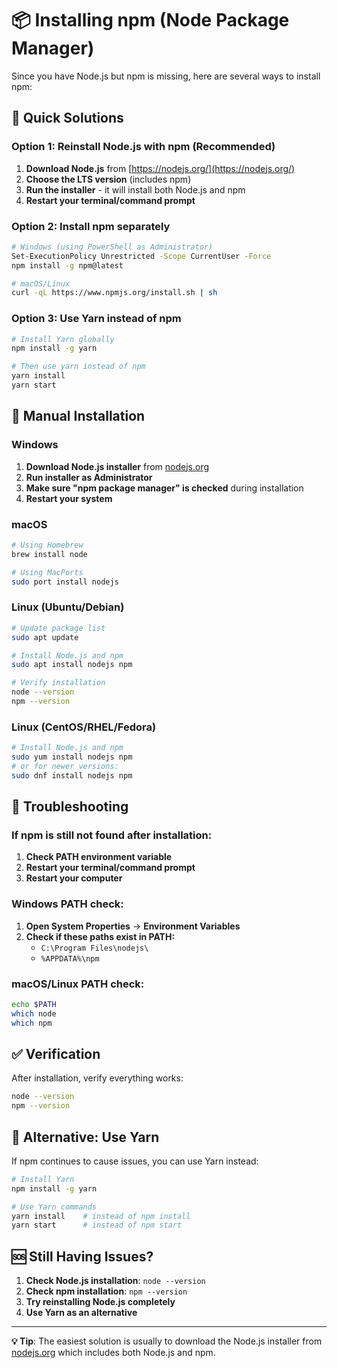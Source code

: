 # 📦 Installing npm (Node Package Manager)

Since you have Node.js but npm is missing, here are several ways to install npm:

## 🚀 Quick Solutions

### Option 1: Reinstall Node.js with npm (Recommended)
1. **Download Node.js** from [https://nodejs.org/](https://nodejs.org/)
2. **Choose the LTS version** (includes npm)
3. **Run the installer** - it will install both Node.js and npm
4. **Restart your terminal/command prompt**

### Option 2: Install npm separately
```bash
# Windows (using PowerShell as Administrator)
Set-ExecutionPolicy Unrestricted -Scope CurrentUser -Force
npm install -g npm@latest

# macOS/Linux
curl -qL https://www.npmjs.org/install.sh | sh
```

### Option 3: Use Yarn instead of npm
```bash
# Install Yarn globally
npm install -g yarn

# Then use yarn instead of npm
yarn install
yarn start
```

## 🔧 Manual Installation

### Windows
1. **Download Node.js installer** from [nodejs.org](https://nodejs.org/)
2. **Run installer as Administrator**
3. **Make sure "npm package manager" is checked** during installation
4. **Restart your system**

### macOS
```bash
# Using Homebrew
brew install node

# Using MacPorts
sudo port install nodejs
```

### Linux (Ubuntu/Debian)
```bash
# Update package list
sudo apt update

# Install Node.js and npm
sudo apt install nodejs npm

# Verify installation
node --version
npm --version
```

### Linux (CentOS/RHEL/Fedora)
```bash
# Install Node.js and npm
sudo yum install nodejs npm
# or for newer versions:
sudo dnf install nodejs npm
```

## 🐛 Troubleshooting

### If npm is still not found after installation:
1. **Check PATH environment variable**
2. **Restart your terminal/command prompt**
3. **Restart your computer**

### Windows PATH check:
1. **Open System Properties** → **Environment Variables**
2. **Check if these paths exist in PATH:**
   - `C:\Program Files\nodejs\`
   - `%APPDATA%\npm`

### macOS/Linux PATH check:
```bash
echo $PATH
which node
which npm
```

## ✅ Verification

After installation, verify everything works:
```bash
node --version
npm --version
```

## 🎯 Alternative: Use Yarn

If npm continues to cause issues, you can use Yarn instead:

```bash
# Install Yarn
npm install -g yarn

# Use Yarn commands
yarn install    # instead of npm install
yarn start      # instead of npm start
```

## 🆘 Still Having Issues?

1. **Check Node.js installation**: `node --version`
2. **Check npm installation**: `npm --version`
3. **Try reinstalling Node.js completely**
4. **Use Yarn as an alternative**

---

**💡 Tip**: The easiest solution is usually to download the Node.js installer from [nodejs.org](https://nodejs.org/) which includes both Node.js and npm. 